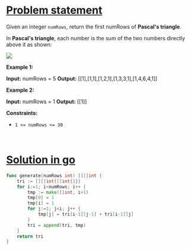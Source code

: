 # [Problem statement](https://leetcode.com/problems/pascals-triangle)

Given an integer `numRows`, return the first numRows of **Pascal's triangle**.

In **Pascal's triangle**, each number is the sum of the two numbers directly above it as shown:

![](https://upload.wikimedia.org/wikipedia/commons/0/0d/PascalTriangleAnimated2.gif) 

**Example 1:**

**Input:** numRows = 5
**Output:** [[1],[1,1],[1,2,1],[1,3,3,1],[1,4,6,4,1]]

**Example 2:**

**Input:** numRows = 1
**Output:** [[1]]

**Constraints:**

* `1 <= numRows <= 30`

<br />

# [Solution in go](https://leetcode.com/submissions/detail/947644578/)

```go
func generate(numRows int) [][]int {
    tri := [][]int{[]int{1}}
    for i:=1; i<numRows; i++ {
        tmp := make([]int, i+1)
        tmp[0] = 1
        tmp[i] = 1
        for j:=1; j<i; j++ {
            tmp[j] = tri[i-1][j-1] + tri[i-1][j]
        }
        tri = append(tri, tmp)
    }
    return tri
}
```